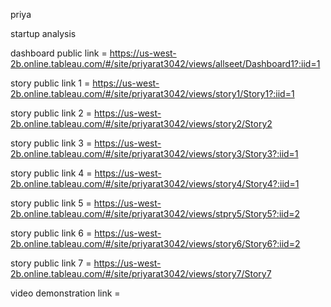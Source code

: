 priya

startup analysis

dashboard public link = https://us-west-2b.online.tableau.com/#/site/priyarat3042/views/allseet/Dashboard1?:iid=1

story public link 1 = https://us-west-2b.online.tableau.com/#/site/priyarat3042/views/story1/Story1?:iid=1

story public link 2 = https://us-west-2b.online.tableau.com/#/site/priyarat3042/views/story2/Story2

story public link 3 = https://us-west-2b.online.tableau.com/#/site/priyarat3042/views/story3/Story3?:iid=1

story public link 4 = https://us-west-2b.online.tableau.com/#/site/priyarat3042/views/story4/Story4?:iid=1

story public link 5 = https://us-west-2b.online.tableau.com/#/site/priyarat3042/views/stpry5/Story5?:iid=2

story public link 6 = https://us-west-2b.online.tableau.com/#/site/priyarat3042/views/story6/Story6?:iid=2

story public link 7 = https://us-west-2b.online.tableau.com/#/site/priyarat3042/views/story7/Story7

video demonstration link =
